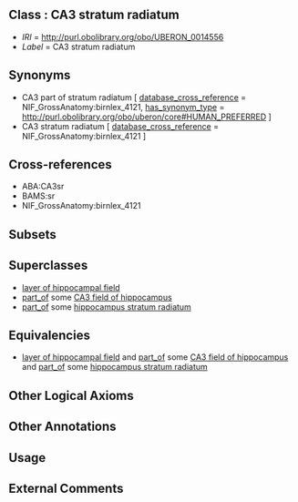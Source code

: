 
## Class : CA3 stratum radiatum

 * *IRI* = http://purl.obolibrary.org/obo/UBERON_0014556
 * *Label* = CA3 stratum radiatum

## Synonyms

 * CA3 part of stratum radiatum [ [database_cross_reference](../../ef/oboInOwl#hasDbXref.md) = NIF_GrossAnatomy:birnlex_4121, [has_synonym_type](../../pe/oboInOwl#hasSynonymType.md) = http://purl.obolibrary.org/obo/uberon/core#HUMAN_PREFERRED ]
 * CA3 stratum radiatum [ [database_cross_reference](../../ef/oboInOwl#hasDbXref.md) = NIF_GrossAnatomy:birnlex_4121 ]

## Cross-references

 * ABA:CA3sr
 * BAMS:sr
 * NIF_GrossAnatomy:birnlex_4121

## Subsets


## Superclasses

 * [layer of hippocampal field](../../UBERON/67/UBERON_0014567.md)
 * [part_of](../../BFO/50/BFO_0000050.md) some [CA3 field of hippocampus](../../UBERON/83/UBERON_0003883.md)
 * [part_of](../../BFO/50/BFO_0000050.md) some [hippocampus stratum radiatum](../../UBERON/72/UBERON_0005372.md)

## Equivalencies

 * [layer of hippocampal field](../../UBERON/67/UBERON_0014567.md) and [part_of](../../BFO/50/BFO_0000050.md) some [CA3 field of hippocampus](../../UBERON/83/UBERON_0003883.md) and [part_of](../../BFO/50/BFO_0000050.md) some [hippocampus stratum radiatum](../../UBERON/72/UBERON_0005372.md)

## Other Logical Axioms


## Other Annotations


## Usage


## External Comments

